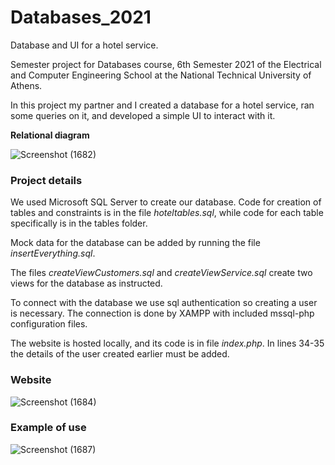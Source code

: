 # Databases_2021
Database and UI for a hotel service.

Semester project for Databases course, 6th Semester 2021 of the Electrical and Computer Engineering School at the National Technical University of Athens.

In this project my partner and I created a database for a hotel service, ran some queries on it, and developed a simple UI to interact with it. 

**Relational diagram**

![Screenshot (1682)](https://user-images.githubusercontent.com/54019381/136377239-8ebb3d98-8397-4bb6-a914-db906d79a338.png)

### Project details

We used Microsoft SQL Server to create our database. Code for creation of tables and constraints is in the file *hoteltables.sql*, while code for each table specifically
is in the tables folder.

Mock data for the database can be added by running the file *insertEverything.sql*.

The files *createViewCustomers.sql* and *createViewService.sql* create two views for the database as instructed.

To connect with the database we use sql authentication so creating a user is necessary. The connection is done by XAMPP with included mssql-php configuration files.

The website is hosted locally, and its code is in file *index.php*. In lines 34-35 the details of the user created earlier must be added.

### Website
![Screenshot (1684)](https://user-images.githubusercontent.com/54019381/136379413-35fe82b5-6e0e-48a0-8213-5499a0b28221.png)
### Example of use
![Screenshot (1687)](https://user-images.githubusercontent.com/54019381/136380074-f1448841-0844-494c-a41e-a8b334f3e8e4.png)
